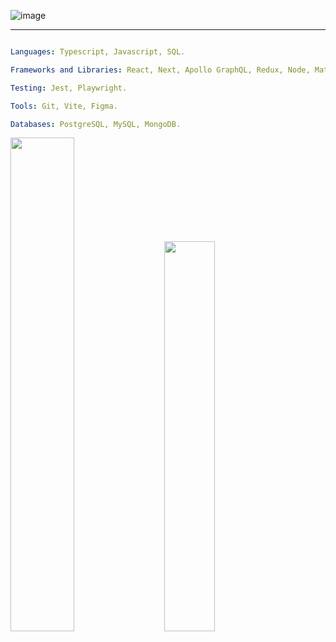 ![image](https://github.com/icarodredd/icarodredd/assets/78151906/2792d05d-11a8-47aa-b39a-4c9c80e8b79a)

---

```yaml

Languages: Typescript, Javascript, SQL.

Frameworks and Libraries: React, Next, Apollo GraphQL, Redux, Node, MaterialUI, React Query, Styled Components, TailwindCSS, Bootstrap.

Testing: Jest, Playwright.

Tools: Git, Vite, Figma.

Databases: PostgreSQL, MySQL, MongoDB.
```

<div class='container'>
<img style="height: auto; width: 45%;" class="img" src="https://github-readme-stats.vercel.app/api?username=icarodredd&theme=dark"/>
&nbsp;
&nbsp;
<img style="height: auto; width: 40%;" class="img" src="https://github-readme-streak-stats.herokuapp.com?user=icarodredd&theme=dark&exclude_days=Sun%2CSat" />
</div>


